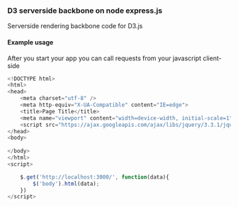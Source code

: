 ### D3 serverside backbone on node express.js
Serverside rendering backbone code for D3.js
#### Example usage 
After you start your app you can call requests from your javascript client-side

```javascript
<!DOCTYPE html>
<html>
<head>
    <meta charset="utf-8" />
    <meta http-equiv="X-UA-Compatible" content="IE=edge">
    <title>Page Title</title>
    <meta name="viewport" content="width=device-width, initial-scale=1">
    <script src="https://ajax.googleapis.com/ajax/libs/jquery/3.3.1/jquery.min.js"></script>
</head>
<body>
    
</body>
</html>
<script>    

    $.get('http://localhost:3000/', function(data){
        $('body').html(data);
    })
</script>



